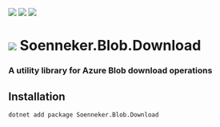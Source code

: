 [![](https://img.shields.io/nuget/v/Soenneker.Blob.Download.svg?style=for-the-badge)](https://www.nuget.org/packages/Soenneker.Blob.Download/)
[![](https://img.shields.io/github/actions/workflow/status/soenneker/soenneker.blob.download/publish-package.yml?style=for-the-badge)](https://github.com/soenneker/soenneker.blob.download/actions/workflows/publish-package.yml)
[![](https://img.shields.io/nuget/dt/Soenneker.Blob.Download.svg?style=for-the-badge)](https://www.nuget.org/packages/Soenneker.Blob.Download/)

# ![](https://user-images.githubusercontent.com/4441470/224455560-91ed3ee7-f510-4041-a8d2-3fc093025112.png) Soenneker.Blob.Download
### A utility library for Azure Blob download operations

## Installation

```
dotnet add package Soenneker.Blob.Download
```
